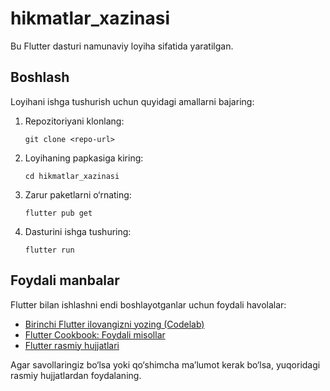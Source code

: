 # hikmatlar_xazinasi

Bu Flutter dasturi namunaviy loyiha sifatida yaratilgan.

## Boshlash

Loyihani ishga tushurish uchun quyidagi amallarni bajaring:

1. Repozitoriyani klonlang:
   ```
   git clone <repo-url>
   ```
2. Loyihaning papkasiga kiring:
   ```
   cd hikmatlar_xazinasi
   ```
3. Zarur paketlarni o‘rnating:
   ```
   flutter pub get
   ```
4. Dasturini ishga tushuring:
   ```
   flutter run
   ```

## Foydali manbalar

Flutter bilan ishlashni endi boshlayotganlar uchun foydali havolalar:

- [Birinchi Flutter ilovangizni yozing (Codelab)](https://docs.flutter.dev/get-started/codelab)
- [Flutter Cookbook: Foydali misollar](https://docs.flutter.dev/cookbook)
- [Flutter rasmiy hujjatlari](https://docs.flutter.dev/)

Agar savollaringiz bo‘lsa yoki qo‘shimcha ma’lumot kerak bo‘lsa, yuqoridagi rasmiy hujjatlardan foydalaning.
